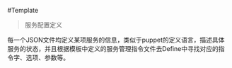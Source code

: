 #Template

> 服务配置定义

每一个JSON文件均定义某项服务的信息，类似于puppet的定义语言，描述具体服务的状态，并且根据模板中定义的服务管理指令文件去Define中寻找对应的指令字、选项、参数等。

